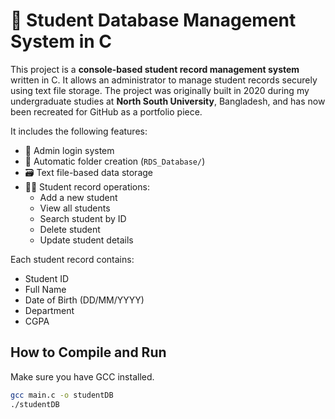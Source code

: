 # 🧾 Student Database Management System in C

This project is a **console-based student record management system** written in C. It allows an administrator to manage student records securely using text file storage. The project was originally built in 2020 during my undergraduate studies at **North South University**, Bangladesh, and has now been recreated for GitHub as a portfolio piece.

It includes the following features:

- 🔐 Admin login system
- 📁 Automatic folder creation (`RDS_Database/`)
- 🗃️ Text file-based data storage
- 🧑‍🎓 Student record operations:
  - Add a new student
  - View all students
  - Search student by ID
  - Delete student
  - Update student details

Each student record contains:
- Student ID
- Full Name
- Date of Birth (DD/MM/YYYY)
- Department
- CGPA

## How to Compile and Run

Make sure you have GCC installed.

```bash
gcc main.c -o studentDB
./studentDB
